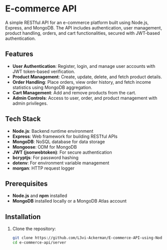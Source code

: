 # E-commerce API

A simple RESTful API for an e-commerce platform built using Node.js, Express, and MongoDB. The API includes authentication, user management, product handling, orders, and cart functionalities, secured with JWT-based authentication.

## Features

- **User Authentication**: Register, login, and manage user accounts with JWT token-based verification.
- **Product Management**: Create, update, delete, and fetch product details.
- **Order Handling**: Place orders, view order history, and fetch income statistics using MongoDB aggregation.
- **Cart Management**: Add and remove products from the cart.
- **Admin Controls**: Access to user, order, and product management with admin privileges.

## Tech Stack

- **Node.js**: Backend runtime environment
- **Express**: Web framework for building RESTful APIs
- **MongoDB**: NoSQL database for data storage
- **Mongoose**: ODM for MongoDB
- **JWT (jsonwebtoken)**: For secure authentication
- **bcryptjs**: For password hashing
- **dotenv**: For environment variable management
- **morgan**: HTTP request logger

## Prerequisites

- **Node.js** and **npm** installed
- **MongoDB** installed locally or a MongoDB Atlas account

## Installation

1. Clone the repository:
   ```bash
   git clone https://github.com/L3vi-Ackerman/E-commerce-API-using-Node.js.git
   cd e-commerce-api/server
